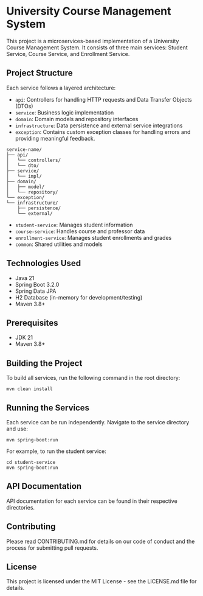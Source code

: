 # University Course Management System

This project is a microservices-based implementation of a University Course Management System. It consists of three main services: Student Service, Course Service, and Enrollment Service.

## Project Structure

Each service follows a layered architecture:

- `api`: Controllers for handling HTTP requests and Data Transfer Objects (DTOs)
- `service`: Business logic implementation
- `domain`: Domain models and repository interfaces
- `infrastructure`: Data persistence and external service integrations
- `exception`: Contains custom exception classes for handling errors and providing meaningful feedback.

```
service-name/
├── api/
│   └── controllers/
│   └── dto/
├── service/
│   └── impl/
├── domain/
│   ├── model/
│   └── repository/
└── exception/
└── infrastructure/
    ├── persistence/
    └── external/
```

- `student-service`: Manages student information
- `course-service`: Handles course and professor data
- `enrollment-service`: Manages student enrollments and grades
- `common`: Shared utilities and models

## Technologies Used

- Java 21
- Spring Boot 3.2.0
- Spring Data JPA
- H2 Database (in-memory for development/testing)
- Maven 3.8+

## Prerequisites

- JDK 21
- Maven 3.8+

## Building the Project

To build all services, run the following command in the root directory:

```
mvn clean install
```

## Running the Services

Each service can be run independently. Navigate to the service directory and use:

```
mvn spring-boot:run
```

For example, to run the student service:

```
cd student-service
mvn spring-boot:run
```

## API Documentation

API documentation for each service can be found in their respective directories.

## Contributing

Please read CONTRIBUTING.md for details on our code of conduct and the process for submitting pull requests.

## License

This project is licensed under the MIT License - see the LICENSE.md file for details.
